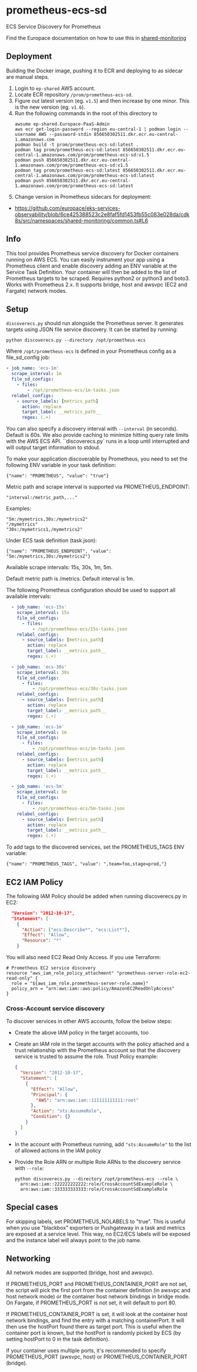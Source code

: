 # prometheus-ecs-sd
ECS Service Discovery for Prometheus

Find the Europace documentation on how to use this in [shared-monitoring](https://github.com/europace-platform/shared-monitoring/blob/b9657bf2e759daea4d14b21bb1ec3b0441142024/docs/ecs%20monitoring.md)

## Deployment

Building the Docker image, pushing it to ECR and deploying to as sidecar are manual steps.

1. Login to `ep-shared` AWS account. 
2. Locate ECR repository `/prom/prometheus-ecs-sd`.
3. Figure out latest version (eg. `v1.5`) and then increase by one minor. This is the new version (eg. `v1.6`).
4. Run the following commands in the root of this directory to 
    ```shell
    awsume ep-shared.Europace-PaaS-Admin
    aws ecr get-login-password --region eu-central-1 | podman login --username AWS --password-stdin 856650302511.dkr.ecr.eu-central-1.amazonaws.com
    podman build -t prom/prometheus-ecs-sd:latest .
    podman tag prom/prometheus-ecs-sd:latest 856650302511.dkr.ecr.eu-central-1.amazonaws.com/prom/prometheus-ecs-sd:v1.5
    podman push 856650302511.dkr.ecr.eu-central-1.amazonaws.com/prom/prometheus-ecs-sd:v1.5
    podman tag prom/prometheus-ecs-sd:latest 856650302511.dkr.ecr.eu-central-1.amazonaws.com/prom/prometheus-ecs-sd:latest
    podman push 856650302511.dkr.ecr.eu-central-1.amazonaws.com/prom/prometheus-ecs-sd:latest
    ```
5. Change version in Prometheus sidecars for deployment:
  - https://github.com/europace/eks-services-observability/blob/6ce425388523c2e8faf5fd1453fb55c083e028da/cdk8s/src/namespaces/shared-monitoring/common.ts#L6

## Info
This tool provides Prometheus service discovery for Docker containers running on AWS ECS. You can easily instrument your app using a Prometheus
client and enable discovery adding an ENV variable at the Service Task Definition. Your container will then be added
to the list of Prometheus targets to be scraped. Requires python2 or python3 and boto3. Works with Prometheus 2.x. It supports bridge, host
and awsvpc (EC2 and Fargate) network modes.

## Setup
``discoverecs.py`` should run alongside the Prometheus server. It generates targets using JSON file service discovery. It can
be started by running:

``python discoverecs.py --directory /opt/prometheus-ecs``

Where ``/opt/prometheus-ecs`` is defined in your Prometheus config as a file_sd_config job:

```YAML
- job_name: 'ecs-1m'
  scrape_interval: 1m
  file_sd_configs:
    - files:
        - /opt/prometheus-ecs/1m-tasks.json
  relabel_configs:
    - source_labels: [metrics_path]
      action: replace
      target_label: __metrics_path__
      regex: (.+)
```

You can also specify a discovery interval with ``--interval`` (in seconds). Default is 60s. We also provide caching to minimize hitting query
rate limits with the AWS ECS API. ``discoverecs.py` runs in a loop until interrupted and will output target information to stdout.

To make your application discoverable by Prometheus, you need to set the following ENV variable in your task definition:

``{"name": "PROMETHEUS", "value": "true"}``

Metric path and scrape interval is supported via PROMETHEUS_ENDPOINT:

``"interval:/metric_path,..."``

Examples:

```
"5m:/mymetrics,30s:/mymetrics2"
"/mymetrics"
"30s:/mymetrics1,/mymetrics2"
```

Under ECS task definition (task.json):

``{"name": "PROMETHEUS_ENDPOINT", "value": "5m:/mymetrics,30s:/mymetrics2"}``

Available scrape intervals: 15s, 30s, 1m, 5m.

Default metric path is /metrics. Default interval is 1m.

The following Prometheus configuration should be used to support all available intervals:

```YAML
  - job_name: 'ecs-15s'
    scrape_interval: 15s
    file_sd_configs:
      - files:
          - /opt/prometheus-ecs/15s-tasks.json
    relabel_configs:
      - source_labels: [metrics_path]
        action: replace
        target_label: __metrics_path__
        regex: (.+)

  - job_name: 'ecs-30s'
    scrape_interval: 30s
    file_sd_configs:
      - files:
          - /opt/prometheus-ecs/30s-tasks.json
    relabel_configs:
      - source_labels: [metrics_path]
        action: replace
        target_label: __metrics_path__
        regex: (.+)

  - job_name: 'ecs-1m'
    scrape_interval: 1m
    file_sd_configs:
      - files:
          - /opt/prometheus-ecs/1m-tasks.json
    relabel_configs:
      - source_labels: [metrics_path]
        action: replace
        target_label: __metrics_path__
        regex: (.+)

  - job_name: 'ecs-5m'
    scrape_interval: 5m
    file_sd_configs:
      - files:
          - /opt/prometheus-ecs/5m-tasks.json
    relabel_configs:
      - source_labels: [metrics_path]
        action: replace
        target_label: __metrics_path__
        regex: (.+)
```

To add tags to the discovered services, set the PROMETHEUS_TAGS ENV variable:

``{"name": "PROMETHEUS_TAGS", "value": ",team=foo,stage=prod,"}``


## EC2 IAM Policy

The following IAM Policy should be added when running discoverecs.py in EC2:

```JSON
  "Version": "2012-10-17",
  "Statement": [
    {
      "Action": ["ecs:Describe*", "ecs:List*"],
      "Effect": "Allow",
      "Resource": "*"
    }
```

You will also need EC2 Read Only Access. If you use Terraform:

```hcl
# Prometheus EC2 service discovery
resource "aws_iam_role_policy_attachment" "prometheus-server-role-ec2-read-only" {
  role = "${aws_iam_role.prometheus-server-role.name}"
  policy_arn = "arn:aws:iam::aws:policy/AmazonEC2ReadOnlyAccess"
}
```

### Cross-Account service discovery

To discover services in other AWS accounts, follow the below steps:

- Create the above IAM policy in the target accounts, too
- Create an IAM role in the target accounts with the policy attached and a trust relationship with the Prometheus account so that the discovery service is trusted to assume the role. Trust Policy example:

  ```JSON
  {
    "Version": "2012-10-17",
    "Statement": [
      {
        "Effect": "Allow",
        "Principal": {
          "AWS": "arn:aws:iam::111111111111:root"
        },
        "Action": "sts:AssumeRole",
        "Condition": {}
      }
    ]
  }
  ```

- In the account with Prometheus running, add `"sts:AssumeRole"` to the list of allowed actions in the IAM policy
- Provide the Role ARN or multiple Role ARNs to the discovery service with `--role`:

  ```
  python discoverecs.py --directory /opt/prometheus-ecs --role \
    arn:aws:iam::222222222222:role/CrossAccountSdExampleRole \
    arn:aws:iam::333333333333:role/CrossAccountSdExampleRole
  ```


## Special cases
For skipping labels, set PROMETHEUS_NOLABELS to "true".
This is useful when you use "blackbox" exporters or Pushgateway in a task
and metrics are exposed at a service level. This way, no EC2/ECS labels
will be exposed and the instance label will always point to the job name.

## Networking

All network modes are supported (bridge, host and awsvpc).

If PROMETHEUS_PORT and PROMETHEUS_CONTAINER_PORT are not set, the script will pick the first port from the container
definition (in awsvpc and host network mode) or the container host network bindings
in bridge mode. On Fargate, if PROMETHEUS_PORT is not set, it will default to port 80.

If PROMETHEUS_CONTAINER_PORT is set, it will look at the container host network bindings, and find the entry with a matching containerPort. It will then use the hostPort found there as target port.
This is useful when the container port is known, but the hostPort is randomly picked by ECS (by setting hostPort to 0 in the task definition).

If your container uses multiple ports, it's recommended to specify PROMETHEUS_PORT (awsvpc, host) or PROMETHEUS_CONTAINER_PORT (bridge).

